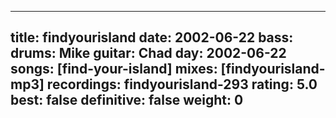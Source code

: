 
---
title: findyourisland
date: 2002-06-22
bass:	
drums:	Mike
guitar:	Chad
day: 2002-06-22
songs: [find-your-island]
mixes: [findyourisland-mp3]
recordings: findyourisland-293
rating: 5.0
best: false
definitive: false
weight: 0
---
